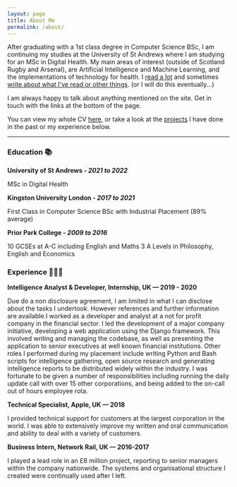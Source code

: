```yaml
---
layout: page
title: About Me
permalink: /about/
---
```


<p>After graduating with a 1st class degree in Computer Science BSc, I am continuing my studies at the University of St Andrews where I am studying for an MSc in Digital Health. My main areas of interest (outside of Scotland Rugby and Arsenal), are Artificial Intelligence and Machine Learning, and the implementations of technology for health. I <a href="/books">read a lot</a> and sometimes <a href="/blog/blog">write about what I've read or other things</a>. (or I will do this eventually...)

I am always happy to talk about anything mentioned on the site. Get in touch with the links at the bottom of the page. 

You can view my whole CV <a href="#">here</a>, or take a look at the <a href="/projects/projects">projects</a> I have done in the past or my experience below.

</p>
<hr>

<h3>Education 📚</h3>

<strong>University of St Andrews - <i>2021 to 2022</i></strong>

MSc in Digital Health

<strong>Kingston University London - <i>2017 to 2021</i></strong>

First Class in Computer Science BSc with Industrial Placement (89% average)

<strong>Prior Park College - <i>2009 to 2016</i></strong>

10 GCSEs at A-C including English and Maths
3 A Levels in Philosophy, English and Economics 

<h3>Experience 👨🏼‍💻</h3>
<strong>Intelligence Analyst & Developer, Internship, UK — 2019 - 2020 </strong>

Due do a non disclosure agreement, I am limited in what I can disclose about the tasks I undertook. However references and
further information are available.I worked as a developer and analyst at a not for profit company in the financial sector. I led the
development of a major company initiative, developing a web application using the Django framework. This involved writing and
managing the codebase, as well as presenting the application to senior executives at well known financial institutions. Other roles I
performed during my placement include writing Python and Bash scripts for intelligence gathering, open source research and
generating intelligence reports to be distributed widely within the industry. I was fortunate to be given a number of responsibilities
including running the daily update call with over 15 other corporations, and being added to the on-call out of hours employee rota.

<strong>Technical Specialist, Apple, UK — 2018 </strong>

I provided technical support for customers at the largest corporation in the world. I was able to extensively improve my written and
oral communication and ability to deal with a variety of customers.

<strong>Business Intern, Network Rail, UK — 2016-2017</strong>

I played a lead role in an £8 million project, reporting to senior managers within the company nationwide. The systems and
organisational structure I created were continually used after I left.
